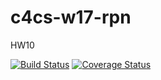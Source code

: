 # c4cs-w17-rpn
HW10

[![Build Status](https://travis-ci.com/arberx/c4cs-w17-rpn.svg?token=PsYrqKcWssxyZZnh5sBp&branch=master)](https://travis-ci.com/arberx/c4cs-w17-rpn)
[![Coverage Status](https://coveralls.io/repos/github/arberx/c4cs-w17-rpn/badge.svg?branch=wip%2F0012%2F1435326833)](https://coveralls.io/github/arberx/c4cs-w17-rpn?branch=wip%2F0012%2F1435326833)
